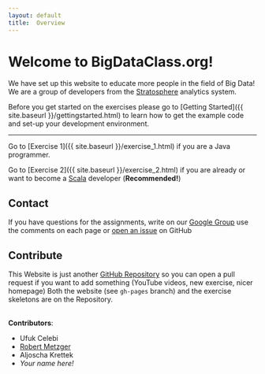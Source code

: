 ```yaml
--- 
layout: default 
title:  Overview
---
```



# Welcome to BigDataClass.org!

We have set up this website to educate more people in the field of Big Data! We are a group of developers from the [Stratosphere](http://stratosphere.eu/) analytics system.

Before you get started on the exercises please go to
[Getting Started]({{ site.baseurl }}/gettingstarted.html) to learn how to get the
example code and set-up your development environment.

<hr>

Go to [Exercise 1]({{ site.baseurl }}/exercise_1.html) if you are a Java programmer.

Go to [Exercise 2]({{ site.baseurl }}/exercise_2.html) if you are already or want to become a [Scala](http://scala-lang.org) developer (**Recommended!**)


## Contact

If you have questions for the assignments, write on our [Google Group](https://groups.google.com/forum/#!forum/bigdataclass-org) use the comments on each page or [open an issue](https://github.com/stratosphere/bigdataclass.org/issues/new) on GitHub


## Contribute

This Website is just another [GitHub Repository](https://github.com/stratosphere/bigdataclass.org) so you can open a pull request if you want to add something (YouTube videos, new exercise, nicer homepage)
Both the website (see `gh-pages` branch) and the exercise skeletons are on the Repository.
<br><br>

**Contributors**:

 * Ufuk Celebi
 * [Robert Metzger](http://robertmetzger.de)
 * Aljoscha Krettek
 * *Your name here!*